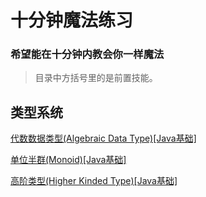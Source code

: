 # 十分钟魔法练习

### 希望能在十分钟内教会你一样魔法

> 目录中方括号里的是前置技能。

## 类型系统

[代数数据类型(Algebraic Data Type)[Java基础]](doc/ADT.md)

[单位半群(Monoid)[Java基础]](doc/Monoid.md)

[高阶类型(Higher Kinded Type)[Java基础]](doc/HKT.md)

